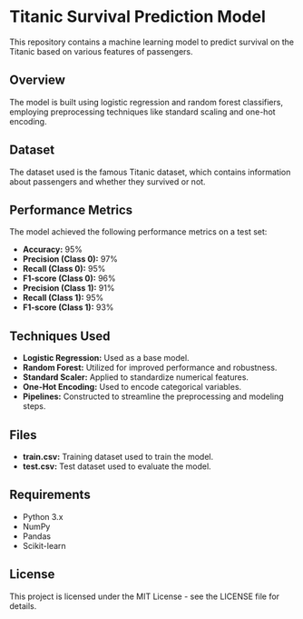 # Titanic Survival Prediction Model

This repository contains a machine learning model to predict survival on the Titanic based on various features of passengers.

## Overview

The model is built using logistic regression and random forest classifiers, employing preprocessing techniques like standard scaling and one-hot encoding.

## Dataset

The dataset used is the famous Titanic dataset, which contains information about passengers and whether they survived or not.

## Performance Metrics

The model achieved the following performance metrics on a test set:

- **Accuracy:** 95%
- **Precision (Class 0):** 97%
- **Recall (Class 0):** 95%
- **F1-score (Class 0):** 96%
- **Precision (Class 1):** 91%
- **Recall (Class 1):** 95%
- **F1-score (Class 1):** 93%

## Techniques Used

- **Logistic Regression:** Used as a base model.
- **Random Forest:** Utilized for improved performance and robustness.
- **Standard Scaler:** Applied to standardize numerical features.
- **One-Hot Encoding:** Used to encode categorical variables.
- **Pipelines:** Constructed to streamline the preprocessing and modeling steps.

## Files

- **train.csv:** Training dataset used to train the model.
- **test.csv:** Test dataset used to evaluate the model.

## Requirements

- Python 3.x
- NumPy
- Pandas
- Scikit-learn

## License

This project is licensed under the MIT License - see the LICENSE file for details.
